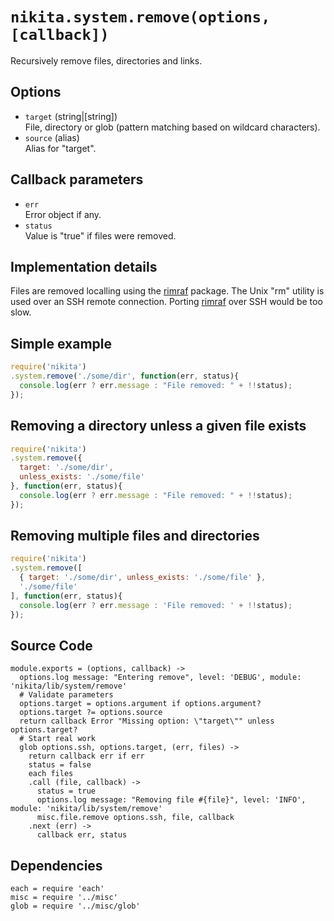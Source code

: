 
# `nikita.system.remove(options, [callback])`

Recursively remove files, directories and links.

## Options

* `target` (string|[string])      
  File, directory or glob (pattern matching based on wildcard characters).   
* `source` (alias)   
  Alias for "target".   

## Callback parameters

* `err`   
  Error object if any.   
* `status`   
  Value is "true" if files were removed.   

## Implementation details

Files are removed localling using the [rimraf] package. The Unix "rm" utility
is used over an SSH remote connection. Porting [rimraf] over SSH would be too 
slow.

## Simple example

```js
require('nikita')
.system.remove('./some/dir', function(err, status){
  console.log(err ? err.message : "File removed: " + !!status);
});
```

## Removing a directory unless a given file exists

```js
require('nikita')
.system.remove({
  target: './some/dir',
  unless_exists: './some/file'
}, function(err, status){
  console.log(err ? err.message : "File removed: " + !!status);
});
```

## Removing multiple files and directories

```js
require('nikita')
.system.remove([
  { target: './some/dir', unless_exists: './some/file' },
  './some/file'
], function(err, status){
  console.log(err ? err.message : 'File removed: ' + !!status);
});
```

## Source Code

    module.exports = (options, callback) ->
      options.log message: "Entering remove", level: 'DEBUG', module: 'nikita/lib/system/remove'
      # Validate parameters
      options.target = options.argument if options.argument?
      options.target ?= options.source
      return callback Error "Missing option: \"target\"" unless options.target?
      # Start real work
      glob options.ssh, options.target, (err, files) ->
        return callback err if err
        status = false
        each files
        .call (file, callback) ->
          status = true
          options.log message: "Removing file #{file}", level: 'INFO', module: 'nikita/lib/system/remove'
          misc.file.remove options.ssh, file, callback
        .next (err) ->
          callback err, status

## Dependencies

    each = require 'each'
    misc = require '../misc'
    glob = require '../misc/glob'

[rimraf]: https://github.com/isaacs/rimraf
